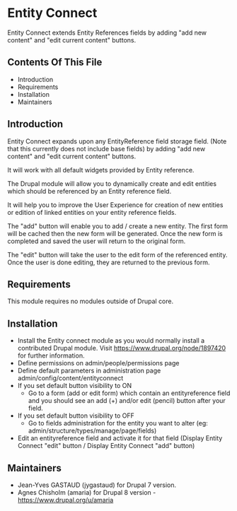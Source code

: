 Entity Connect
==============

Entity Connect extends Entity References fields by adding "add new content" and
"edit current content" buttons.

Contents Of This File
---------------------

 * Introduction
 * Requirements
 * Installation
 * Maintainers

Introduction
------------

Entity Connect expands upon any EntityReference field storage field. (Note that
this currently does not include base fields) by adding "add new content" and
"edit current content" buttons.

It will work with all default widgets provided by Entity reference.

The Drupal module will allow you to dynamically create and edit entities
which should be referenced by an Entity reference field.

It will help you to improve the User Experience for creation of new entities or
edition of linked entities on your entity reference fields.

The "add" button will enable you to add / create a new entity. The first
form will be cached then the new form will be generated. Once the new form is
completed and saved the user will return to the original form.

The "edit" button will take the user to the edit form of the referenced entity.
Once the user is done editing, they are returned to the previous form.


Requirements
------------

This module requires no modules outside of Drupal core.


Installation
------------

 * Install the Entity connect module as you would normally install a
   contributed Drupal module. Visit https://www.drupal.org/node/1897420 for
   further information.
 * Define permissions on admin/people/permissions page
 * Define default parameters in administration page
 admin/config/content/entityconnect
 * If you set default button visibility to ON
   * Go to a form (add or edit form) which contain an entityreference field and
   you should see an add (+) and/or edit (pencil) button after your field.
 * If you set default button visibility to OFF
   * Go to fields administration for the entity you want to alter
   (eg: admin/structure/types/manage/page/fields)
 * Edit an entityreference field and activate it for that field
 (Display Entity Connect "edit" button / Display Entity Connect "add" button)


Maintainers
-----------

 * Jean-Yves GASTAUD (jygastaud) for Drupal 7 version.
 * Agnes Chisholm (amaria) for Drupal 8 version -
 https://www.drupal.org/u/amaria
